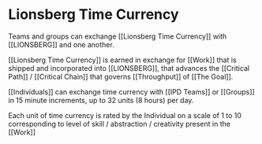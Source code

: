 # Lionsberg Time Currency

Teams and groups can exchange [[Lionsberg Time Currency]] with [[LIONSBERG]] and one another. 

[[Lionsberg Time Currency]] is earned in exchange for [[Work]] that is shipped and incorporated into [[LIONSBERG]], that advances the [[Critical Path]] / [[Critical Chain]] that governs [[Throughput]] of [[The Goal]]. 

[[Individuals]] can exchange time currency with [[IPD Teams]] or [[Groups]] in 15 minute increments, up to  32 units (8 hours) per day. 

Each unit of time currency is rated by the Individual on a scale of 1 to 10 corresponding to level of skill / abstraction / creativity present in the [[Work]] 



